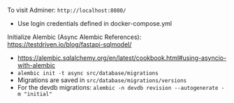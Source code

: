To visit Adminer: `http://localhost:8080/`

- Use login credentials defined in docker-compose.yml

Initialize Alembic
(Async Alembic References): https://testdriven.io/blog/fastapi-sqlmodel/

- https://alembic.sqlalchemy.org/en/latest/cookbook.html#using-asyncio-with-alembic
- `alembic init -t async src/database/migrations`
- Migrations are saved in `src/database/migrations/versions`
- For the devdb migrations: `alembic -n devdb revision --autogenerate -m "initial"`
